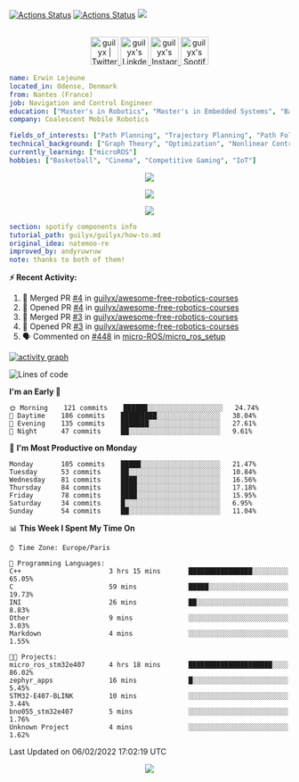 [![Actions Status](https://github.com/guilyx/guilyx/workflows/wakatime-stats/badge.svg)](https://github.com/guilyx/guilyx/actions)
[![Actions Status](https://github.com/guilyx/guilyx/workflows/update-gh-activity/badge.svg)](https://github.com/guilyx/guilyx/actions)
![](https://visitor-badge.glitch.me/badge?page_id=guilyx.guilyx)

<p align="center">
<br/>
<a href="https://twitter.com/spida_rwin">
  <img alt="guilyx | Twitter" width="50px" src="https://user-images.githubusercontent.com/43545812/144034996-602b144a-16e1-41cc-99e7-c6040b20dcaf.png"/>
</a>
<a href="https://www.linkedin.com/in/erwinlejeune-lkn">
  <img alt="guilyx's LinkdeIN" width="50px" src="https://user-images.githubusercontent.com/43545812/144035037-0f415fc7-9f96-4517-a370-ccc6e78a714b.png" />
</a>
<a href="https://www.instagram.com/spid_erwin">
  <img alt="guilyx's Instagram" width="50px" src="https://user-images.githubusercontent.com/43545812/144035088-0dfb165f-8fe0-4d13-896c-876c29d2b128.png" />
</a>
<a href="https://open.spotify.com/user/11147618695?si=zZFn6uAGRLyoU02lsG50GA">
  <img alt="guilyx's Spotify" width="50px" src="https://user-images.githubusercontent.com/43545812/144035120-1ad5169b-91c7-4078-bef9-6a82c733f373.png" />
</a>
</p>

```yaml
name: Erwin Lejeune
located_in: Odense, Denmark
from: Nantes (France)
job: Navigation and Control Engineer
education: ["Master's in Robotics", "Master's in Embedded Systems", "Bachelor's in Electronics"]
company: Coalescent Mobile Robotics

fields_of_interests: ["Path Planning", "Trajectory Planning", "Path Following", "Behaviour Planning", "Localization", "Sensor Fusion", "Embedded Systems"]
technical_background: ["Graph Theory", "Optimization", "Nonlinear Control", "Real-Time Systems", "Automated Planning"]
currently_learning: ["microROS"]
hobbies: ["Basketball", "Cinema", "Competitive Gaming", "IoT"]
```

<p align="center">
  <img alig src="https://github-profile-trophy.vercel.app/?username=guilyx&column=6&rank=SSS,SS,S,AAA,AA,A,B,C" />
</p>

<p align="center">
  <a href="https://spotify-github-profile.vercel.app/api/view?uid=11147618695&redirect=true">
    <img src="https://spotify-github-profile.vercel.app/api/view?uid=11147618695&cover_image=true&theme=default&bar_color=e3e3e3&bar_color_cover=true">
  </a>
</p>

<p align="center">
  <img src="https://guilyx.vercel.app/api/top-played">
</p>
 
```yaml
section: spotify components info
tutorial_path: guilyx/guilyx/how-to.md
original_idea: natemoo-re
improved_by: andyruwruw
note: thanks to both of them!
```


**:zap: Recent Activity:**

<!--START_SECTION:activity-->
1. 🎉 Merged PR [#4](https://github.com/guilyx/awesome-free-robotics-courses/pull/4) in [guilyx/awesome-free-robotics-courses](https://github.com/guilyx/awesome-free-robotics-courses)
2. 💪 Opened PR [#4](https://github.com/guilyx/awesome-free-robotics-courses/pull/4) in [guilyx/awesome-free-robotics-courses](https://github.com/guilyx/awesome-free-robotics-courses)
3. 🎉 Merged PR [#3](https://github.com/guilyx/awesome-free-robotics-courses/pull/3) in [guilyx/awesome-free-robotics-courses](https://github.com/guilyx/awesome-free-robotics-courses)
4. 💪 Opened PR [#3](https://github.com/guilyx/awesome-free-robotics-courses/pull/3) in [guilyx/awesome-free-robotics-courses](https://github.com/guilyx/awesome-free-robotics-courses)
5. 🗣 Commented on [#448](https://github.com/micro-ROS/micro_ros_setup/issues/448) in [micro-ROS/micro_ros_setup](https://github.com/micro-ROS/micro_ros_setup)
<!--END_SECTION:activity-->

[![activity graph](https://activity-graph.herokuapp.com/graph?username=guilyx&custom_title=Erwin's%20activity%20graph&theme=github-light&hide_border=true)](https://github.com/ashutosh00710/github-readme-activity-graph)

<!--START_SECTION:waka-->
![Lines of code](https://img.shields.io/badge/From%20Hello%20World%20I%27ve%20Written-295%20Thousand%20lines%20of%20code-blue)

**I'm an Early 🐤** 

```text
🌞 Morning    121 commits    ██████░░░░░░░░░░░░░░░░░░░   24.74% 
🌆 Daytime    186 commits    █████████░░░░░░░░░░░░░░░░   38.04% 
🌃 Evening    135 commits    ███████░░░░░░░░░░░░░░░░░░   27.61% 
🌙 Night      47 commits     ██░░░░░░░░░░░░░░░░░░░░░░░   9.61%

```
📅 **I'm Most Productive on Monday** 

```text
Monday       105 commits    █████░░░░░░░░░░░░░░░░░░░░   21.47% 
Tuesday      53 commits     ██░░░░░░░░░░░░░░░░░░░░░░░   10.84% 
Wednesday    81 commits     ████░░░░░░░░░░░░░░░░░░░░░   16.56% 
Thursday     84 commits     ████░░░░░░░░░░░░░░░░░░░░░   17.18% 
Friday       78 commits     ████░░░░░░░░░░░░░░░░░░░░░   15.95% 
Saturday     34 commits     █░░░░░░░░░░░░░░░░░░░░░░░░   6.95% 
Sunday       54 commits     ██░░░░░░░░░░░░░░░░░░░░░░░   11.04%

```


📊 **This Week I Spent My Time On** 

```text
⌚︎ Time Zone: Europe/Paris

💬 Programming Languages: 
C++                      3 hrs 15 mins       ████████████████░░░░░░░░░   65.05% 
C                        59 mins             █████░░░░░░░░░░░░░░░░░░░░   19.73% 
INI                      26 mins             ██░░░░░░░░░░░░░░░░░░░░░░░   8.83% 
Other                    9 mins              ░░░░░░░░░░░░░░░░░░░░░░░░░   3.03% 
Markdown                 4 mins              ░░░░░░░░░░░░░░░░░░░░░░░░░   1.55%

🐱‍💻 Projects: 
micro_ros_stm32e407      4 hrs 18 mins       █████████████████████░░░░   86.02% 
zephyr_apps              16 mins             █░░░░░░░░░░░░░░░░░░░░░░░░   5.45% 
STM32-E407-BLINK         10 mins             ░░░░░░░░░░░░░░░░░░░░░░░░░   3.44% 
bno055_stm32e407         5 mins              ░░░░░░░░░░░░░░░░░░░░░░░░░   1.76% 
Unknown Project          4 mins              ░░░░░░░░░░░░░░░░░░░░░░░░░   1.62%

```


 Last Updated on 06/02/2022 17:02:19 UTC
<!--END_SECTION:waka-->

<p align="center">
  <img src="https://capsule-render.vercel.app/api?type=waving&color=gradient&height=60&section=footer"/>
</p>
